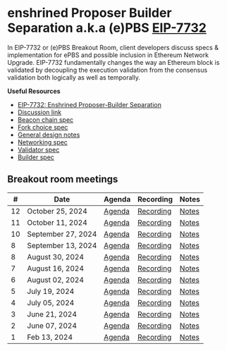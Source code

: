 # enshrined Proposer Builder Separation a.k.a (e)PBS [EIP-7732](https://eips.ethereum.org/EIPS/eip-7732)

In EIP-7732 or (e)PBS Breakout Room, client developers discuss specs & implementation for ePBS and possible inclusion in Ethereum Network Upgrade. EIP-7732 fundamentally changes the way an Ethereum block is validated by decoupling the execution validation from the consensus validation both logically as well as temporally.

**Useful Resources**
- [EIP-7732: Enshrined Proposer-Builder Separation](https://eips.ethereum.org/EIPS/eip-7732)
- [Discussion link](https://ethereum-magicians.org/t/eip-7732-enshrined-proposer-builder-separation-epbs/19634)
- [Beacon chain spec](https://github.com/potuz/consensus-specs/blob/f31929acd92efea3d3ac92ce7a8c6ea05bb2472c/specs/_features/epbs/beacon-chain.md)
- [Fork choice spec](https://github.com/potuz/consensus-specs/blob/f31929acd92efea3d3ac92ce7a8c6ea05bb2472c/specs/_features/epbs/fork-choice.md)
- [General design notes](https://github.com/potuz/consensus-specs/blob/f31929acd92efea3d3ac92ce7a8c6ea05bb2472c/specs/_features/epbs/design.md)
- [Networking spec](https://github.com/terencechain/consensus-specs/blob/6913f0d2bc116cb69420fb058e53e0da7c0cc03c/specs/_features/ePBS/p2p-interface.md)
- [Validator spec](https://github.com/terencechain/consensus-specs/blob/6913f0d2bc116cb69420fb058e53e0da7c0cc03c/specs/_features/ePBS/validator.md)
- [Builder spec](https://github.com/terencechain/consensus-specs/blob/6913f0d2bc116cb69420fb058e53e0da7c0cc03c/specs/_features/ePBS/builder.md)

## Breakout room meetings

| # | Date | Agenda | Recording | Notes |
| -- | --| -- | -- | -- |
|12| October 25, 2024 | [Agenda](https://github.com/ethereum/pm/issues/1188) | [Recording](https://youtu.be/fs6rNxHQ3f0) | [Notes](https://github.com/poojaranjan/pm/blob/master/Breakout-Room-Meetings/(e)PBS/Meeting%2012.md)|
|11| October 11, 2024 | [Agenda](https://github.com/ethereum/pm/issues/1173) | [Recording](https://youtu.be/Oo8c37ZfV3A) | [Notes](https://github.com/poojaranjan/pm/blob/master/Breakout-Room-Meetings/(e)PBS/Meeting%2011.md)|
|10| September 27, 2024 | [Agenda](https://github.com/ethereum/pm/issues/1157) | [Recording](https://youtu.be/s5Bx_CWf5yg) | [Notes](https://github.com/poojaranjan/pm/blob/master/Breakout-Room-Meetings/(e)PBS/Meeting%2010.md)|
|8| September 13, 2024 | [Agenda](https://github.com/ethereum/pm/issues/1150) | [Recording](https://youtu.be/2BUsiUnUZYc) | [Notes](https://github.com/poojaranjan/pm/blob/master/Breakout-Room-Meetings/(e)PBS/Meeting%2009.md)|
|8| August 30, 2024 | [Agenda](https://github.com/ethereum/pm/issues/1135) | [Recording](https://youtu.be/BZhYP-JRS7U) | [Notes](https://github.com/poojaranjan/pm/blob/master/Breakout-Room-Meetings/(e)PBS/Meeting%2008.md)|
|7| August 16, 2024 | [Agenda](https://github.com/ethereum/pm/issues/1133) | [Recording](https://youtu.be/fQx_UbaPX-E) | [Notes](https://github.com/poojaranjan/pm/blob/master/Breakout-Room-Meetings/(e)PBS/Meeting%2007.md)|
|6| August 02, 2024 | [Agenda](https://github.com/ethereum/pm/issues/1120) | [Recording](https://www.youtube.com/watch?v=Otxw1uXxFCI) | [Notes](https://github.com/poojaranjan/pm/blob/master/Breakout-Room-Meetings/(e)PBS/Meeting%2006.md)|
|5| July 19, 2024 | [Agenda](https://github.com/ethereum/pm/issues/1095) | [Recording](https://youtu.be/pFJMqk5zkPQ) | [Notes](https://github.com/poojaranjan/pm/blob/master/Breakout-Room-Meetings/(e)PBS/Meeting%2005.md)|
|4| July 05, 2024 | [Agenda](https://github.com/ethereum/pm/issues/1083) | [Recording](https://youtu.be/WC9XsungamU) | [Notes](https://github.com/poojaranjan/pm/blob/master/Breakout-Room-Meetings/(e)PBS/Meeting%2004.md)|
|3| June 21, 2024 | [Agenda](https://github.com/ethereum/pm/issues/1060) | [Recording](https://youtu.be/J1e5iUvcTDU) | [Notes](https://github.com/poojaranjan/pm/blob/master/Breakout-Room-Meetings/(e)PBS/Meeting%2003.md) |
|2| June 07, 2024 | [Agenda](https://github.com/ethereum/pm/issues/1060) | [Recording](https://youtu.be/w7Wa6oprEhQ) | [Notes](https://github.com/poojaranjan/pm/blob/master/Breakout-Room-Meetings/(e)PBS/Meeting%2002.md) |
|1| Feb 13, 2024 | [Agenda](https://github.com/ethereum/pm/issues/953) | [Recording](https://youtu.be/63juNVzd1P4) | [Notes](https://github.com/poojaranjan/pm/blob/master/Breakout-Room-Meetings/(e)PBS/Meeting%2001.md) |



